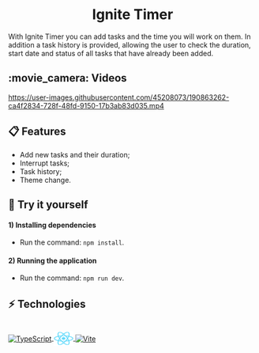 <h1 align=center>Ignite Timer</h1>

With Ignite Timer you can add tasks and the time you will work on them. In addition a task history is provided, allowing the user to check the duration, start date and status of all tasks that have already been added.
<h2>:movie_camera: Videos</h2>

https://user-images.githubusercontent.com/45208073/190863262-ca4f2834-728f-48fd-9150-17b3ab83d035.mp4

## :clipboard: Features
 - Add new tasks and their duration;
 - Interrupt tasks;
 - Task history;
 - Theme change.
 
## :rocket: Try it yourself
#### 1) Installing dependencies
- Run the command: ``npm install``.

#### 2) Running the application
- Run the command: ``npm run dev``.
  
 ## :zap: Technologies
  <div style="display: inline_block"><br>
 <a href="https://www.typescriptlang.org/" title="TypeScript">
     <img align="center" alt="TypeScript" height="30" width="40" src="https://cdn.jsdelivr.net/gh/devicons/devicon/icons/typescript/typescript-original.svg">
   </a>
   <a href="https://reactjs.org/" title="ReactJS">
    <img align="center" alt="ReactJS" height="30" width="40" src="https://raw.githubusercontent.com/devicons/devicon/master/icons/react/react-original.svg">
   </a>
    <a href="https://vitejs.dev/" title="Vite">
    <img align="center" alt="Vite" height="30" width="40" src="https://www.svgrepo.com/show/354521/vitejs.svg">
   </a>
  </div>
